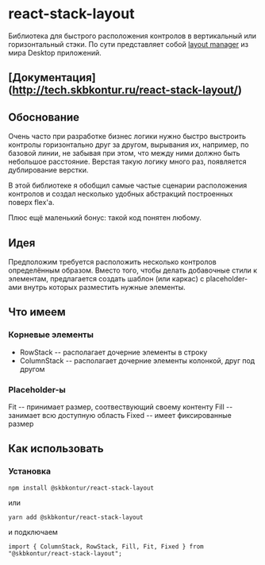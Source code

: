 # react-stack-layout

Библиотека для быстрого расположения контролов в вертикальный или горизонтальный стэки.
По сути представляет собой [layout manager](https://en.wikipedia.org/wiki/Layout_manager) из мира Desktop приложений.

## [Документация] (http://tech.skbkontur.ru/react-stack-layout/)

## Обоснование

Очень часто при разработке бизнес логики нужно быстро выстроить контролы горизонтально друг за другом,
вырывания их, например, по базовой линии, не забывая при этом, что между ними должно быть небольшое
расстояние. Верстая такую логику много раз, появляется дублирование верстки.

В этой библиотеке я обобщил самые частые сценарии расположения контролов и создал несколько удобных
абстракций построенных поверх flex'а.

Плюс ещё маленький бонус: такой код понятен любому.

## Идея

Предположим требуется расположить несколько контролов определённым образом. Вместо того, чтобы делать
добавочные стили к элементам, предлагается создать шаблон (или каркас) с placeholder-ами внутрь
которых разместить нужные элементы.

## Что имеем

### Корневые элементы
* RowStack -- располагает дочерние элементы в строку
* ColumnStack -- располагает дочерние элементы колонкой, друг под другом

### Placeholder-ы
Fit -- принимает размер, соотвествующий своему контенту
Fill -- занимает всю доступную область
Fixed -- имеет фиксированные размер

## Как использовать

### Установка

```
npm install @skbkontur/react-stack-layout
```

или

```
yarn add @skbkontur/react-stack-layout
```

и подключаем

```
import { ColumnStack, RowStack, Fill, Fit, Fixed } from "@skbkontur/react-stack-layout";
```

